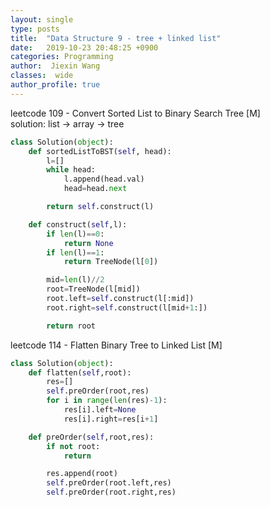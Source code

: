 ```yaml
---
layout: single
type: posts
title:  "Data Structure 9 - tree + linked list"
date:   2019-10-23 20:48:25 +0900
categories: Programming
author:  Jiexin Wang
classes:  wide
author_profile: true
---
```


leetcode 109 - Convert Sorted List to Binary Search Tree [M] <br/>
solution: list -> array -> tree
```python      
class Solution(object):
    def sortedListToBST(self, head):
        l=[]
        while head:
            l.append(head.val)
            head=head.next

        return self.construct(l)

    def construct(self,l):      
        if len(l)==0:
            return None
        if len(l)==1:
            return TreeNode(l[0])

        mid=len(l)//2
        root=TreeNode(l[mid])
        root.left=self.construct(l[:mid])
        root.right=self.construct(l[mid+1:])

        return root
```

leetcode 114 - Flatten Binary Tree to Linked List [M]

```python      
class Solution(object):
    def flatten(self,root):
        res=[]
        self.preOrder(root,res)
        for i in range(len(res)-1):
            res[i].left=None
            res[i].right=res[i+1]

    def preOrder(self,root,res):
        if not root:
            return

        res.append(root)
        self.preOrder(root.left,res)
        self.preOrder(root.right,res)
```
